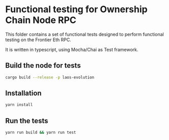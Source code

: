 # Functional testing for Ownership Chain Node RPC

This folder contains a set of functional tests designed to perform functional testing on the Frontier Eth RPC.

It is written in typescript, using Mocha/Chai as Test framework.

## Build the node for tests

```bash
cargo build --release -p laos-evolution
```

## Installation

```bash
yarn install
```

## Run the tests

```bash
yarn run build && yarn run test
```
